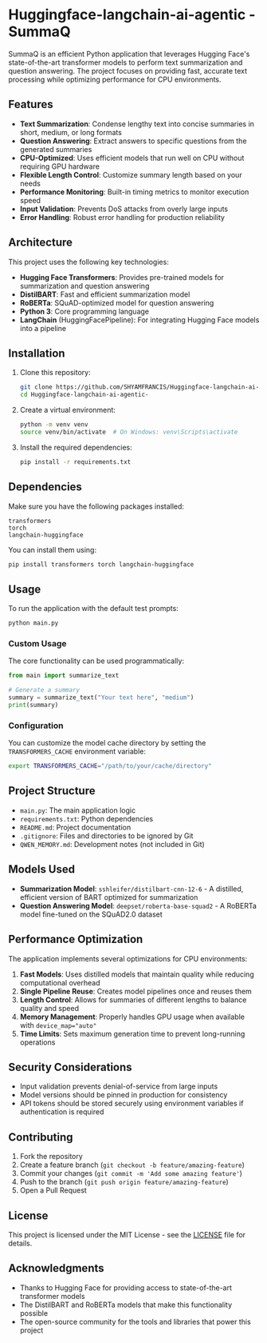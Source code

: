 # Huggingface-langchain-ai-agentic - SummaQ

SummaQ is an efficient Python application that leverages Hugging Face's state-of-the-art transformer models to perform text summarization and question answering. The project focuses on providing fast, accurate text processing while optimizing performance for CPU environments.

## Features

- **Text Summarization**: Condense lengthy text into concise summaries in short, medium, or long formats
- **Question Answering**: Extract answers to specific questions from the generated summaries
- **CPU-Optimized**: Uses efficient models that run well on CPU without requiring GPU hardware
- **Flexible Length Control**: Customize summary length based on your needs
- **Performance Monitoring**: Built-in timing metrics to monitor execution speed
- **Input Validation**: Prevents DoS attacks from overly large inputs
- **Error Handling**: Robust error handling for production reliability

## Architecture

This project uses the following key technologies:

- **Hugging Face Transformers**: Provides pre-trained models for summarization and question answering
- **DistilBART**: Fast and efficient summarization model
- **RoBERTa**: SQuAD-optimized model for question answering
- **Python 3**: Core programming language
- **LangChain** (HuggingFacePipeline): For integrating Hugging Face models into a pipeline

## Installation

1. Clone this repository:
   ```bash
   git clone https://github.com/SHYAMFRANCIS/Huggingface-langchain-ai-agentic-.git
   cd Huggingface-langchain-ai-agentic-
   ```

2. Create a virtual environment:
   ```bash
   python -m venv venv
   source venv/bin/activate  # On Windows: venv\Scripts\activate
   ```

3. Install the required dependencies:
   ```bash
   pip install -r requirements.txt
   ```

## Dependencies

Make sure you have the following packages installed:

```
transformers
torch
langchain-huggingface
```

You can install them using:

```bash
pip install transformers torch langchain-huggingface
```

## Usage

To run the application with the default test prompts:

```bash
python main.py
```

### Custom Usage

The core functionality can be used programmatically:

```python
from main import summarize_text

# Generate a summary
summary = summarize_text("Your text here", "medium")
print(summary)
```

### Configuration

You can customize the model cache directory by setting the `TRANSFORMERS_CACHE` environment variable:

```bash
export TRANSFORMERS_CACHE="/path/to/your/cache/directory"
```

## Project Structure

- `main.py`: The main application logic
- `requirements.txt`: Python dependencies
- `README.md`: Project documentation
- `.gitignore`: Files and directories to be ignored by Git
- `QWEN_MEMORY.md`: Development notes (not included in Git)

## Models Used

- **Summarization Model**: `sshleifer/distilbart-cnn-12-6` - A distilled, efficient version of BART optimized for summarization
- **Question Answering Model**: `deepset/roberta-base-squad2` - A RoBERTa model fine-tuned on the SQuAD2.0 dataset

## Performance Optimization

The application implements several optimizations for CPU environments:

1. **Fast Models**: Uses distilled models that maintain quality while reducing computational overhead
2. **Single Pipeline Reuse**: Creates model pipelines once and reuses them
3. **Length Control**: Allows for summaries of different lengths to balance quality and speed
4. **Memory Management**: Properly handles GPU usage when available with `device_map="auto"`
5. **Time Limits**: Sets maximum generation time to prevent long-running operations

## Security Considerations

- Input validation prevents denial-of-service from large inputs
- Model versions should be pinned in production for consistency
- API tokens should be stored securely using environment variables if authentication is required

## Contributing

1. Fork the repository
2. Create a feature branch (`git checkout -b feature/amazing-feature`)
3. Commit your changes (`git commit -m 'Add some amazing feature'`)
4. Push to the branch (`git push origin feature/amazing-feature`)
5. Open a Pull Request

## License

This project is licensed under the MIT License - see the [LICENSE](LICENSE) file for details.

## Acknowledgments

- Thanks to Hugging Face for providing access to state-of-the-art transformer models
- The DistilBART and RoBERTa models that make this functionality possible
- The open-source community for the tools and libraries that power this project
